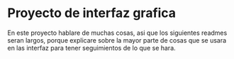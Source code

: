 # Proyecto de interfaz grafica 
En este proyecto hablare de muchas cosas, asi que los siguientes readmes seran largos, porque explicare sobre la mayor parte de cosas que se usara en las interfaz para tener seguimientos de lo que se hara.

